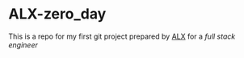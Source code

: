 # ALX-zero_day
This is a repo for my first git project prepared by [ALX](https://www.alxafrica.com/) for a *full stack engineer* 